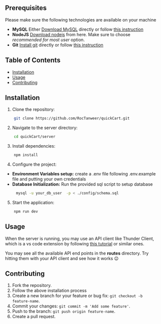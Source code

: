 ## Prerequisites

Please make sure the following technologies are available on your machine

- **MySQL** Either [Download MySQL](https://dev.mysql.com/downloads/installer/) directly or follow [this instruction](https://www.youtube.com/watch?v=k5tICunelSU&ab_channel=AmitThinks)
- **NodeJS** [Download nodejs](https://nodejs.org/en) from here. Make sure to choose _recommended for most user_ option.
- **Git** [Install git](https://git-scm.com/downloads) directly or follow [this instruction](https://www.youtube.com/watch?v=Wqgw-v9OVGI&ab_channel=WebStylePress)

## Table of Contents

- [Installation](#installation)
- [Usage](#usage)
- [Contributing](#contributing)

## Installation

1. Clone the repository:

```bash
    git clone https://github.com/RocTanweer/quickCart.git
```

2. Navigate to the server directory:

```bash
    cd quickCart/server
```

3. Install dependencies:

```bash
    npm install
```

4. Configure the project:

- **Environment Variables setup:** create a .env file following .env.example file and putting your own credentials
- **Database Initialization:** Run the provided sql script to setup database

```bash
     mysql -u your_db_user  -p < ./config/schema.sql
```

5. Start the application:

```bash
    npm run dev
```

## Usage

When the server is running, you may use an API client like Thunder Client, which is a vs code extension by following [this tutorial](https://www.youtube.com/watch?v=43jRFjpWldk&ab_channel=HiteshChoudhary) or similar ones.

You may see all the available API end points in the **routes** directory. Try hitting them with your API client and see how it works 😉

## Contributing

1. Fork the repository.
2. Follow the above installation process
3. Create a new branch for your feature or bug fix: `git checkout -b feature-name`.
4. Commit your changes: `git commit -m 'Add some feature'`.
5. Push to the branch: `git push origin feature-name`.
6. Create a pull request.
